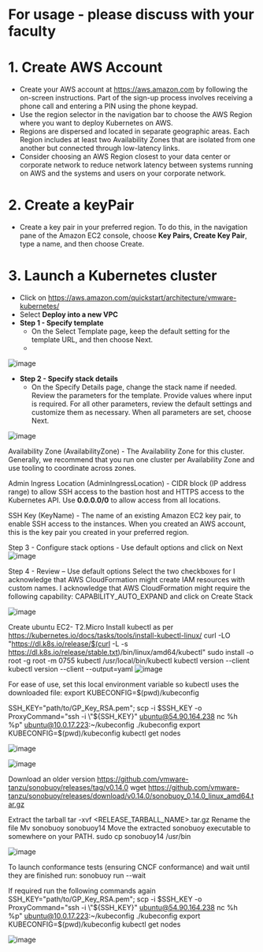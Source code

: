 # For usage - please discuss with your faculty


# 1. Create AWS Account
  - Create your AWS account at https://aws.amazon.com by following the on-screen instructions. Part of the sign-up process involves receiving a phone call and entering a PIN using the phone keypad. 
  - Use the region selector in the navigation bar to choose the AWS Region where you want to deploy Kubernetes on AWS. 
  - Regions are dispersed and located in separate geographic areas. Each Region includes at least two Availability Zones that are isolated from one another but connected through low-latency links. 
  - Consider choosing an AWS Region closest to your data center or corporate network to reduce network latency between systems running on AWS and the systems and users on your corporate network.

# 2. Create a keyPair
  - Create a key pair in your preferred region. To do this, in the navigation pane of the Amazon EC2 console, choose **Key Pairs, Create Key Pair**, type a name, and then choose Create.

# 3. Launch a Kubernetes cluster 
  - Click on https://aws.amazon.com/quickstart/architecture/vmware-kubernetes/
  - Select **Deploy into a new VPC**
  - **Step 1 - Specify template** 
    - On the Select Template page, keep the default setting for the template URL, and then choose Next.
    - 
![image](https://user-images.githubusercontent.com/45666264/167770644-a03279c2-a5d1-4c5d-891d-94b5c1d882b0.png)

  - **Step 2 - Specify stack details** 
    - On the Specify Details page, change the stack name if needed. Review the parameters for the template. Provide values where input is required. For all other parameters, review the default settings and customize them as necessary. When all parameters are set, choose Next.

![image](https://user-images.githubusercontent.com/45666264/167771461-a63e8a7d-d611-4143-bd6f-6599eab78b2b.png)

Availability Zone (AvailabilityZone) - The Availability Zone for this cluster. Generally, we recommend that you run one cluster per Availability Zone and use tooling to coordinate across zones.

Admin Ingress Location (AdminIngressLocation) - CIDR block (IP address range) to allow SSH access to the bastion host and HTTPS access to the Kubernetes API. Use **0.0.0.0/0** to allow access from all locations.

SSH Key (KeyName) - The name of an existing Amazon EC2 key pair, to enable SSH access to the instances. When you created an AWS account, this is the key pair you created in your preferred region.







Step 3 - Configure stack options - Use default options and click on Next
![image](https://user-images.githubusercontent.com/45666264/167769632-310a58c1-46c0-4a28-a215-da9404f9bb65.png)



Step 4 - Review – 
Use default options 
Select the two checkboxes for 
I acknowledge that AWS CloudFormation might create IAM resources with custom names.
I acknowledge that AWS CloudFormation might require the following capability: CAPABILITY_AUTO_EXPAND
and click on Create Stack 

![image](https://user-images.githubusercontent.com/45666264/167769642-2e3d1023-d147-4d26-afe3-eb2c83eb5e67.png)

Create ubuntu EC2- T2.Micro
Install kubectl as per 
https://kubernetes.io/docs/tasks/tools/install-kubectl-linux/
curl -LO "https://dl.k8s.io/release/$(curl -L -s https://dl.k8s.io/release/stable.txt)/bin/linux/amd64/kubectl" 
sudo install -o root -g root -m 0755 kubectl /usr/local/bin/kubectl 
kubectl version --client 
kubectl version --client --output=yaml 
![image](https://user-images.githubusercontent.com/45666264/167769675-9a71a1b5-8a0b-4025-b182-bb7b50598329.png)


For ease of use, set this local environment variable so kubectl uses the downloaded file:
export KUBECONFIG=$(pwd)/kubeconfig

SSH_KEY="path/to/GP_Key_RSA.pem"; scp -i $SSH_KEY -o ProxyCommand="ssh -i \"${SSH_KEY}\" ubuntu@54.90.164.238 nc %h %p" ubuntu@10.0.17.223:~/kubeconfig ./kubeconfig
export KUBECONFIG=$(pwd)/kubeconfig
kubectl get nodes


![image](https://user-images.githubusercontent.com/45666264/167769693-334e6480-534c-49d7-b243-2ed6ce240473.png)

![image](https://user-images.githubusercontent.com/45666264/167769709-8ebd84ed-5603-41d6-b81e-7a9989a2b4d3.png)


Download an older version
https://github.com/vmware-tanzu/sonobuoy/releases/tag/v0.14.0
wget https://github.com/vmware-tanzu/sonobuoy/releases/download/v0.14.0/sonobuoy_0.14.0_linux_amd64.tar.gz

Extract the tarball
tar -xvf <RELEASE_TARBALL_NAME>.tar.gz 
Rename the file 
Mv sonobuoy sonobuoy14
Move the extracted sonobuoy executable to somewhere on your PATH.
sudo cp sonobuoy14 /usr/bin

![image](https://user-images.githubusercontent.com/45666264/167769728-14326a9c-e383-4023-8d86-b36586799356.png)

To launch conformance tests (ensuring CNCF conformance) and wait until they are finished run:
sonobuoy run --wait 

If required run the following commands again
SSH_KEY="path/to/GP_Key_RSA.pem"; scp -i $SSH_KEY -o ProxyCommand="ssh -i \"${SSH_KEY}\" ubuntu@54.90.164.238 nc %h %p" ubuntu@10.0.17.223:~/kubeconfig ./kubeconfig
export KUBECONFIG=$(pwd)/kubeconfig
kubectl get nodes

![image](https://user-images.githubusercontent.com/45666264/167769745-0184742f-520a-492d-a5f7-adb577263e73.png)
